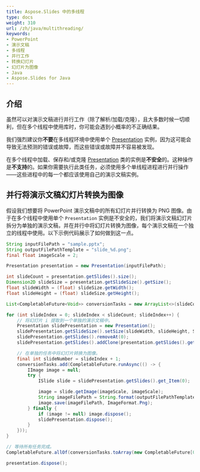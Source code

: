 ```yaml
---
title: Aspose.Slides 中的多线程
type: docs
weight: 310
url: /zh/java/multithreading/
keywords:
- PowerPoint
- 演示文稿
- 多线程
- 并行工作
- 转换幻灯片
- 幻灯片为图像
- Java
- Aspose.Slides for Java
---
```


## **介绍**

虽然可以对演示文稿进行并行工作（除了解析/加载/克隆），且大多数时候一切顺利，但在多个线程中使用库时，你可能会遇到小概率的不正确结果。

我们强烈建议你**不要**在多线程环境中使用单个 [Presentation](https://reference.aspose.com/slides/java/com.aspose.slides/Presentation) 实例，因为这可能会导致无法预测的错误或故障，而这些错误或故障并不容易被发现。

在多个线程中加载、保存和/或克隆 [Presentation](https://reference.aspose.com/slides/java/com.aspose.slides/Presentation) 类的实例是**不安全**的。这种操作是**不支持**的。如果你需要执行此类任务，必须使用多个单线程进程进行并行操作——这些进程中的每一个都应该使用自己的演示文稿实例。

## **并行将演示文稿幻灯片转换为图像**

假设我们想要将 PowerPoint 演示文稿中的所有幻灯片并行转换为 PNG 图像。由于在多个线程中使用单个 `Presentation` 实例是不安全的，我们将演示文稿幻灯片拆分为单独的演示文稿，并在并行中将幻灯片转换为图像，每个演示文稿在一个独立的线程中使用。以下示例代码展示了如何做到这一点。

```java
String inputFilePath = "sample.pptx";
String outputFilePathTemplate = "slide_%d.png";
final float imageScale = 2;

Presentation presentation = new Presentation(inputFilePath);

int slideCount = presentation.getSlides().size();
Dimension2D slideSize = presentation.getSlideSize().getSize();
float slideWidth = (float) slideSize.getWidth();
float slideHeight = (float) slideSize.getHeight();

List<CompletableFuture<Void>> conversionTasks = new ArrayList<>(slideCount);

for (int slideIndex = 0; slideIndex < slideCount; slideIndex++) {
    // 将幻灯片 i 提取到一个单独的演示文稿中。
    Presentation slidePresentation = new Presentation();
    slidePresentation.getSlideSize().setSize(slideWidth, slideHeight, SlideSizeScaleType.DoNotScale);
    slidePresentation.getSlides().removeAt(0);
    slidePresentation.getSlides().addClone(presentation.getSlides().get_Item(slideIndex));

    // 在单独的任务中将幻灯片转换为图像。
    final int slideNumber = slideIndex + 1;
    conversionTasks.add(CompletableFuture.runAsync(() -> {
        IImage image = null;
        try {
            ISlide slide = slidePresentation.getSlides().get_Item(0);

            image = slide.getImage(imageScale, imageScale);
            String imageFilePath = String.format(outputFilePathTemplate, slideNumber);
            image.save(imageFilePath, ImageFormat.Png);
        } finally {
            if (image != null) image.dispose();
            slidePresentation.dispose();
        }
    }));
}

// 等待所有任务完成。
CompletableFuture.allOf(conversionTasks.toArray(new CompletableFuture[0])).join();

presentation.dispose();
```